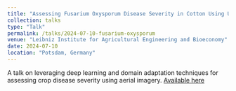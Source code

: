 ```yaml
---
title: "Assessing Fusarium Oxysporum Disease Severity in Cotton Using Unmanned Aerial System Images and a Hybrid Domain Adaptation Deep Learning Time Series Model"  
collection: talks  
type: "Talk"  
permalink: /talks/2024-07-10-fusarium-oxysporum  
venue: "Leibniz Institute for Agricultural Engineering and Bioeconomy"  
date: 2024-07-10  
location: "Potsdam, Germany"  
---
```


A talk on leveraging deep learning and domain adaptation techniques for assessing crop disease severity using aerial imagery. [Available here](https://www.slideshare.net/slideshow/assessing-fusarium-oxysporum-disease-severity-in-cotton-using-unmanned-aerial-system-images-and-a-hybrid-domain-adaptation-deep-learning-time-series-model/275313608)  
